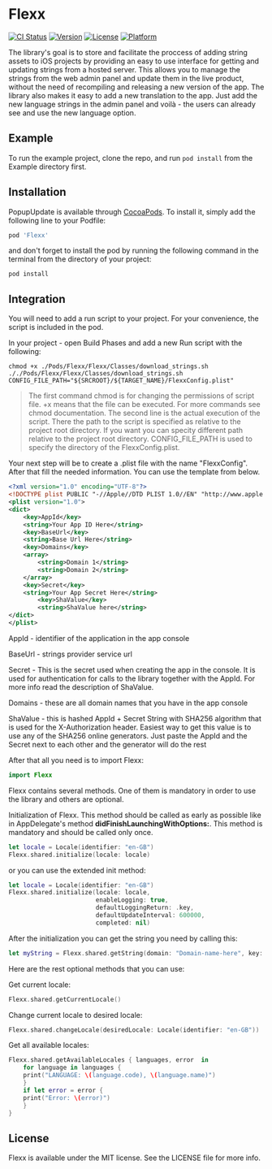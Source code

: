 # Flexx

[![CI Status](https://img.shields.io/travis/nadezhdanikolova/PopupUpdate.svg?style=flat)](https://github.com/scalefocus/Flex-ios/)
[![Version](https://img.shields.io/cocoapods/v/PopupUpdate.svg?style=flat)](https://cocoapods.org/pods/Flexx)
[![License](https://img.shields.io/cocoapods/l/PopupUpdate.svg?style=flat)](https://cocoapods.org/pods/Flexx)
[![Platform](https://img.shields.io/cocoapods/p/PopupUpdate.svg?style=flat)](https://cocoapods.org/pods/Flexx)

The library's goal is to store and facilitate the proccess of adding string assets to iOS projects by providing an easy to use interface for getting and updating strings from a hosted server. This allows you to manage the strings from the web admin panel and update them in the live product, without the need of recompiling and releasing a new version of the app. The library also makes it easy to add a new translation to the app. Just add the new language strings in the admin panel and voilà - the users can already see and use the new language option.

## Example

To run the example project, clone the repo, and run `pod install` from the Example directory first.

## Installation

PopupUpdate is available through [CocoaPods](https://cocoapods.org). To install
it, simply add the following line to your Podfile:

```ruby
pod 'Flexx'
```

and don't forget to install the pod by running the following command in the terminal from the directory of your project:

```
pod install
```

## Integration

You will need to add a run script to your project. For your convenience, the script is included in the pod.

In your project - open Build Phases and add a new Run script with the following:

```
chmod +x ./Pods/Flexx/Flexx/Classes/download_strings.sh
././Pods/Flexx/Flexx/Classes/download_strings.sh
CONFIG_FILE_PATH="${SRCROOT}/${TARGET_NAME}/FlexxConfig.plist"
```

>The first command chmod is for changing the permissions of script file. +x means that the file can be executed. For more commands see chmod documentation. The second line is the actual execution of the script. There the path to the script is specified as relative to the project root directory. If you want you can specity different path relative to the project root directory.
>CONFIG_FILE_PATH is used to specify the directory of the FlexxConfig.plist.


Your next step will be to create a .plist file with the name "FlexxConfig".
After that fill the needed information. You can use the template from below.

```xml
<?xml version="1.0" encoding="UTF-8"?>
<!DOCTYPE plist PUBLIC "-//Apple//DTD PLIST 1.0//EN" "http://www.apple.com/DTDs/PropertyList-1.0.dtd">
<plist version="1.0">
<dict>
	<key>AppId</key>
	<string>Your App ID Here</string>
	<key>BaseUrl</key>
	<string>Base Url Here</string>
	<key>Domains</key>
	<array>
		<string>Domain 1</string>
		<string>Domain 2</string>
	</array>
	<key>Secret</key>
	<string>Your App Secret Here</string>
    	<key>ShaValue</key>
    	<string>ShaValue here</string>
</dict>
</plist>

```

AppId - identifier of the application in the app console

BaseUrl - strings provider service url

Secret - This is the secret used when creating the app in the console. It is used for authentication for calls to the library together with the AppId. For more info read the description of ShaValue.

Domains - these are all domain names that you have in the app console

ShaValue -  this is hashed AppId + Secret String with SHA256 algorithm that is used for the X-Authorization header. Easiest way to get this value is to use any of the SHA256 online generators. Just paste the AppId and the Secret next to each other and the generator will do the rest

After that all you need is to import Flexx:

```swift
import Flexx
```

Flexx contains several methods. One of them is mandatory in order to use the library and others are optional.

Initialization of Flexx. This method should be called as early as possible like in AppDelegate's method **didFinishLaunchingWithOptions:**. This method is mandatory and should be called only once.

```swift
let locale = Locale(identifier: "en-GB")
Flexx.shared.initialize(locale: locale)
```

or you can use the extended init method:

```swift
let locale = Locale(identifier: "en-GB")
Flexx.shared.initialize(locale: locale,
                        enableLogging: true,
                        defaultLoggingReturn: .key,
                        defaultUpdateInterval: 600000,
                        completed: nil)
```

After the initialization you can get the string you need by calling this:

```swift
let myString = Flexx.shared.getString(domain: "Domain-name-here", key: "word-key-here")
```

Here are the rest optional methods that you can use:

Get current locale:
```swift
Flexx.shared.getCurrentLocale()
```

Change current locale to desired locale:
```swift
Flexx.shared.changeLocale(desiredLocale: Locale(identifier: "en-GB"))
```

Get all available locales:
```swift
Flexx.shared.getAvailableLocales { languages, error  in
    for language in languages {
	print("LANGUAGE: \(language.code), \(language.name)")
    }
    if let error = error {
	print("Error: \(error)")
    }
}
```

## License

Flexx is available under the MIT license. See the LICENSE file for more info.
